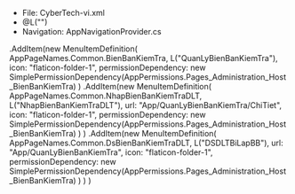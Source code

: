 - File: CyberTech-vi.xml
- @L("")
- Navigation: AppNavigationProvider.cs

.AddItem(new MenuItemDefinition(
                            AppPageNames.Common.BienBanKiemTra,
                            L("QuanLyBienBanKiemTra"),
                            icon: "flaticon-folder-1",
                            permissionDependency: new SimplePermissionDependency(AppPermissions.Pages_Administration_Host_BienBanKiemTra)
                            )
                        .AddItem(new MenuItemDefinition(
                                AppPageNames.Common.NhapBienBanKiemTraDLT,
                                L("NhapBienBanKiemTraDLT"),
                                url: "App/QuanLyBienBanKiemTra/ChiTiet",
                                icon: "flaticon-folder-1",
                                permissionDependency: new SimplePermissionDependency(AppPermissions.Pages_Administration_Host_BienBanKiemTra)
                                )
                            )
                        .AddItem(new MenuItemDefinition(
                                AppPageNames.Common.DsBienBanKiemTraDLT,
                                L("DSDLTBiLapBB"),
                                url: "App/QuanLyBienBanKiemTra",
                                icon: "flaticon-folder-1",
                                permissionDependency: new SimplePermissionDependency(AppPermissions.Pages_Administration_Host_BienBanKiemTra)
                                )
                            )
                        )
